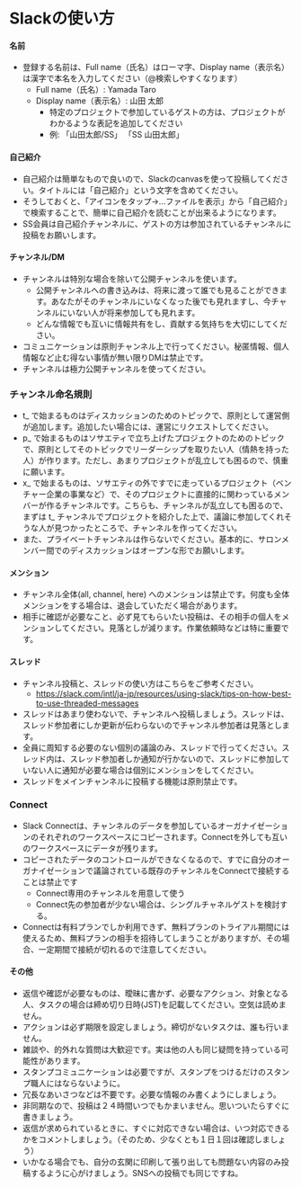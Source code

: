 # Slackの使い方


#### 名前
- 登録する名前は、Full name（氏名）はローマ字、Display name（表示名）は漢字で本名を入力してください（@検索しやすくなります）
  - Full name（氏名）: Yamada Taro
  - Display name（表示名）: 山田 太郎
    - 特定のプロジェクトで参加しているゲストの方は、プロジェクトがわかるような表記を追加してください
    - 例: 「山田太郎/SS」 「SS 山田太郎」


#### 自己紹介
- 自己紹介は簡単なもので良いので、Slackのcanvasを使って投稿してください。タイトルには「自己紹介」という文字を含めてください。
- そうしておくと、「アイコンをタップ→...ファイルを表示」から「自己紹介」で検索することで、簡単に自己紹介を読むことが出来るようになります。
- SS会員は自己紹介チャンネルに、ゲストの方は参加されているチャンネルに投稿をお願いします。

#### チャンネル/DM
- チャンネルは特別な場合を除いて公開チャンネルを使います。
  - 公開チャンネルへの書き込みは、将来に渡って誰でも見ることができます。あなたがそのチャンネルにいなくなった後でも見れますし、今チャンネルにいない人が将来参加しても見れます。
  - どんな情報でも互いに情報共有をし、貢献する気持ちを大切にしてください。
- コミュニケーションは原則チャンネル上で行ってください。秘匿情報、個人情報など止む得ない事情が無い限りDMは禁止です。
- チャンネルは極力公開チャンネルを使ってください。

### チャンネル命名規則
- t_ で始まるものはディスカッションのためのトピックで、原則として運営側が追加します。追加したい場合には、運営にリクエストしてください。
- p_ で始まるものはソサエティで立ち上げたプロジェクトのためのトピックで、原則としてそのトピックでリーダーシップを取りたい人（情熱を持った人）が作ります。ただし、あまりプロジェクトが乱立しても困るので、慎重に願います。
- x_ で始まるものは、ソサエティの外ですでに走っているプロジェクト（ベンチャー企業の事業など）で、そのプロジェクトに直接的に関わっているメンバーが作るチャンネルです。こちらも、チャンネルが乱立しても困るので、まずは t_ チャンネルでプロジェクトを紹介した上で、議論に参加してくれそうな人が見つかったところで、チャンネルを作ってください。
- また、プライベートチャンネルは作らないでください。基本的に、サロンメンバー間でのディスカッションはオープンな形でお願いします。


#### メンション
- チャンネル全体(all, channel, here) へのメンションは禁止です。何度も全体メンションをする場合は、退会していただく場合があります。
- 相手に確認が必要なこと、必ず見てもらいたい投稿は、その相手の個人をメンションしてください。見落としが減ります。作業依頼時などは特に重要です。

#### スレッド
- チャンネル投稿と、スレッドの使い方はこちらをご参考ください。
  - https://slack.com/intl/ja-jp/resources/using-slack/tips-on-how-best-to-use-threaded-messages
- スレッドはあまり使わないで、チャンネルへ投稿しましょう。スレッドは、スレッド参加者にしか更新が伝わらないのでチャンネル参加者は見落とします。
- 全員に周知する必要のない個別の議論のみ、スレッドで行ってください。スレッド内は、スレッド参加者しか通知が行かないので、スレッドに参加していない人に通知が必要な場合は個別にメンションをしてください。
- スレッドをメインチャンネルに投稿する機能は原則禁止です。

### Connect
- Slack Connectは、チャンネルのデータを参加しているオーガナイゼーションのそれぞれのワークスペースにコピーされます。Connectを外しても互いのワークスペースにデータが残ります。
- コピーされたデータのコントロールができなくなるので、すでに自分のオーガナイゼーションで議論されている既存のチャンネルをConnectで接続することは禁止です
  - Connect専用のチャンネルを用意して使う
  - Connect先の参加者が少ない場合は、シングルチャネルゲストを検討する。
- Connectは有料プランでしか利用できず、無料プランのトライアル期間には使えるため、無料プランの相手を招待してしまうことがありますが、その場合、一定期間で接続が切れるので注意してください。

#### その他
- 返信や確認が必要なものは、曖昧に書かず、必要なアクション、対象となる人、タスクの場合は締め切り日時(JST)を記載してください。空気は読めません。
- アクションは必ず期限を設定しましょう。締切がないタスクは、誰も行いません。
- 雑談や、的外れな質問は大歓迎です。実は他の人も同じ疑問を持っている可能性があります。
- スタンプコミュニケーションは必要ですが、スタンプをつけるだけのスタンプ職人にはならないように。
- 冗長なあいさつなどは不要です。必要な情報のみ書くようにしましょう。
- 非同期なので、投稿は２４時間いつでもかまいません。思いついたらすぐに書きましょう。
- 返信が求められているときに、すぐに対応できない場合は、いつ対応できるかをコメントしましょう。（そのため、少なくとも１日１回は確認しましょう）
- いかなる場合でも、自分の玄関に印刷して張り出しても問題ない内容のみ投稿するように心がけましょう。SNSへの投稿でも同じですね。
